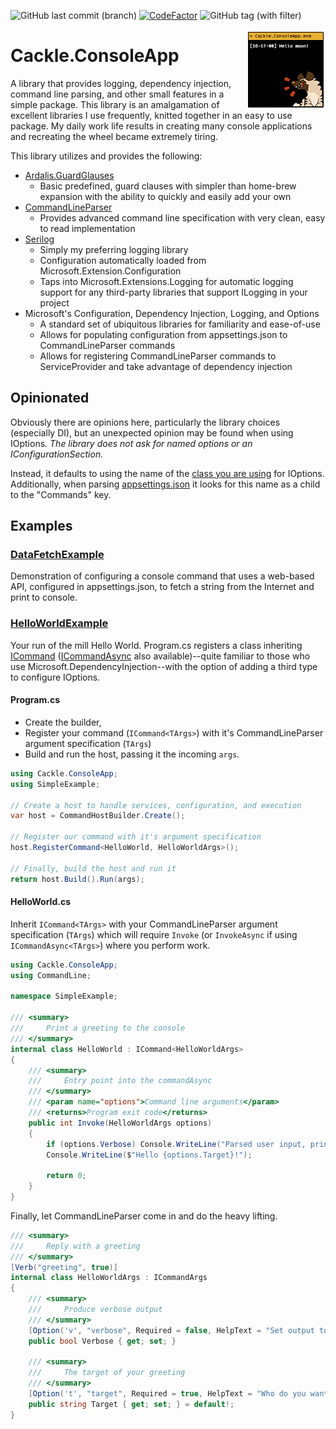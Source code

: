 ![GitHub last commit (branch)](https://img.shields.io/github/last-commit/mrUlrik/Cackle.ConsoleApp/main)
[![CodeFactor](https://www.codefactor.io/repository/github/mrulrik/cackle.consoleapp/badge)](https://www.codefactor.io/repository/github/mrulrik/cackle.consoleapp)
![GitHub tag (with filter)](https://img.shields.io/github/v/tag/mrUlrik/Cackle.ConsoleApp)

<img align="right" alt="Cackle Logo" height="128" width="128" src="https://github.com/mrUlrik/Cackle.ConsoleApp/blob/main/docs/images/package.png?raw=true" />

# Cackle.ConsoleApp
A library that provides logging, dependency injection, command line parsing, and other small features in a simple package. This library is an amalgamation of excellent libraries I use frequently, knitted together in an easy to use package. My daily work life results in creating many console applications and recreating the wheel became extremely tiring.

This library utilizes and provides the following:
* [Ardalis.GuardGlauses](https://github.com/ardalis/GuardClauses)
	* Basic predefined, guard clauses with simpler than home-brew expansion with the ability to quickly and easily add your own
* [CommandLineParser](https://github.com/commandlineparser/commandline)
	* Provides advanced command line specification with very clean, easy to read implementation
* [Serilog](https://serilog.net/)
	* Simply my preferring logging library
	* Configuration automatically loaded from Microsoft.Extension.Configuration
	* Taps into Microsoft.Extensions.Logging for automatic logging support for any third-party libraries that support ILogging in your project
* Microsoft's Configuration, Dependency Injection, Logging, and Options
	* A standard set of ubiquitous libraries for familiarity and ease-of-use
	* Allows for populating configuration from appsettings.json to CommandLineParser commands
	* Allows for registering CommandLineParser commands to ServiceProvider and take advantage of dependency injection

## Opinionated
Obviously there are opinions here, particularly the library choices (especially DI), but an unexpected opinion may be found when using IOptions. *The library does not ask for named options or an IConfigurationSection.* 

Instead, it defaults to using the name of the [class you are using](https://github.com/mrUlrik/Cackle.ConsoleApp/blob/main/examples/DataFetchExample/Configuration/RandomConfig.cs) for IOptions. Additionally, when parsing [appsettings.json](https://github.com/mrUlrik/Cackle.ConsoleApp/blob/main/examples/DataFetchExample/appsettings.json) it looks for this name as a child to the "Commands" key.

## Examples

### [DataFetchExample](https://github.com/mrUlrik/Cackle.ConsoleApp/tree/main/examples/DataFetchExample)
Demonstration of configuring a console command that uses a web-based API, configured in appsettings.json, to fetch a string from the Internet and print to console.

### [HelloWorldExample](https://github.com/mrUlrik/Cackle.ConsoleApp/tree/main/examples/SimpleExample)
Your run of the mill Hello World. Program.cs registers a class inheriting [ICommand](https://github.com/mrUlrik/Cackle.ConsoleApp/blob/main/src/ICommand.cs) ([ICommandAsync](https://github.com/mrUlrik/Cackle.ConsoleApp/blob/main/src/ICommandAsync.cs) also available)--quite familiar to those who use Microsoft.DependencyInjection--with the option of adding a third type to configure IOptions.

#### Program.cs
* Create the builder,
* Register your command (`ICommand<TArgs>`) with it's CommandLineParser argument specification (`TArgs`)
* Build and run the host, passing it the incoming `args`.
```cs
using Cackle.ConsoleApp;
using SimpleExample;

// Create a host to handle services, configuration, and execution
var host = CommandHostBuilder.Create();

// Register our command with it's argument specification
host.RegisterCommand<HelloWorld, HelloWorldArgs>();

// Finally, build the host and run it
return host.Build().Run(args);
```

#### HelloWorld.cs
Inherit `ICommand<TArgs>` with your CommandLineParser argument specification (`TArgs`) which will require `Invoke` (or `InvokeAsync` if using `ICommandAsync<TArgs>`) where you perform work.
```cs
using Cackle.ConsoleApp;
using CommandLine;

namespace SimpleExample;

/// <summary>
///     Print a greeting to the console
/// </summary>
internal class HelloWorld : ICommand<HelloWorldArgs>
{
	/// <summary>
	///     Entry point into the commandAsync
	/// </summary>
	/// <param name="options">Command line arguments</param>
	/// <returns>Program exit code</returns>
	public int Invoke(HelloWorldArgs options)
	{
		if (options.Verbose) Console.WriteLine("Parsed user input, printing to screen...");
		Console.WriteLine($"Hello {options.Target}!");

		return 0;
	}
}
```
Finally, let CommandLineParser come in and do the heavy lifting.
```cs
/// <summary>
///     Reply with a greeting
/// </summary>
[Verb("greeting", true)]
internal class HelloWorldArgs : ICommandArgs
{
	/// <summary>
	///     Produce verbose output
	/// </summary>
	[Option('v', "verbose", Required = false, HelpText = "Set output to verbose messages.")]
	public bool Verbose { get; set; }

	/// <summary>
	///     The target of your greeting
	/// </summary>
	[Option('t', "target", Required = true, HelpText = "Who do you want to say hello to?")]
	public string Target { get; set; } = default!;
}
```
